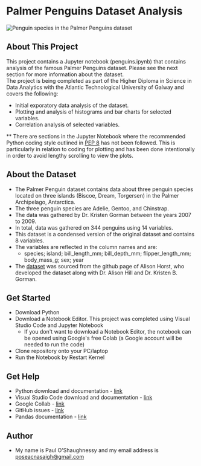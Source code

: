 # Palmer Penguins Dataset Analysis  


![Penguin species in the Palmer Penguins dataset](http://d3i3l3kraiqpym.cloudfront.net/wp-content/uploads/2016/04/26094914/Ad%C3%A9lie-Chinstrap-and-gentoo-penguin-species.jpg)

## About This Project
This project contains a Jupyter notebook (penguins.ipynb) that contains analysis of the famous Palmer Penguins dataset. Please see the next section for more information about the dataset.   
The project is being completed as part of the Higher Diploma in Science in Data Analytics with the Atlantic Technological University of Galway and covers the following:
- Initial exporatory data analysis of the dataset.  
- Plotting and analysis of histograms and bar charts for selected variables. 
- Correlation analysis of selected variables.

** There are sections in the Jupyter Notebook where the recommended Python coding style outlined in [PEP 8](https://peps.python.org/pep-0008/) has not been followed. This is particularly in relation to coding for plotting and has been done intentionally in order to avoid lengthy scrolling to view the plots. 

## About the Dataset
- The Palmer Penguin dataset contains data about three penguin species located on three islands (Biscoe, Dream, Torgersen) in the Palmer Archipelago, Antarctica.
- The three penguin species are Adelie, Gentoo, and Chinstrap.
- The data was gathered by Dr. Kristen Gorman between the years 2007 to 2009.   
- In total, data was gathered on 344 penguins using 14 variables.
- This dataset is a condensed version of the original dataset and contains 8 variables.
- The variables are reflected in the column names and are:
    - species; island; bill_length_mm; bill_depth_mm; flipper_length_mm; body_mass_g; sex; year   
- The [dataset](https://github.com/allisonhorst/palmerpenguins/blob/main/inst/extdata/penguins.csv) was sourced from the github page of Alison Horst, who developed the dataset along with Dr. Alison Hill and Dr. Kristen B. Gorman.

## Get Started
- Download Python   
- Download a Notebook Editor. This project was completed using Visual Studio Code and Jupyter Notebook   
    - If you don't want to download a Notebook Editor, the notebook can be opened using Google's free Colab (a Google account will be needed to run the code)   
- Clone repository onto your PC/laptop   
- Run the Notebook by Restart Kernel

## Get Help   
- Python download and documentation - [link](https://www.python.org/?downloads) 
- Visual Studio Code download and documentation - [link](https://code.visualstudio.com/Docs)
- Google Collab - [link](https://colab.research.google.com/)
- GitHub issues - [link](https://github.com/issues)
- Pandas documentation - [link](https://pandas.pydata.org/docs/)

## Author   
- My name is Paul O'Shaughnessy and my email address is poseacnasaigh@gmail.com